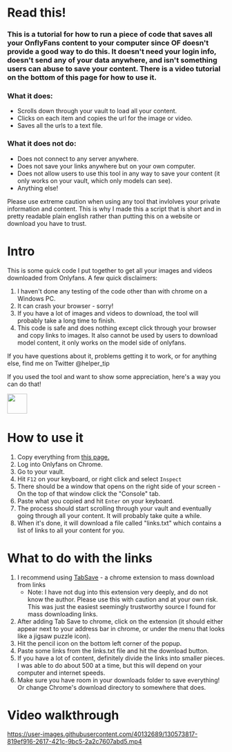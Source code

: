 # Read this!
### This is a tutorial for how to run a piece of code that saves all your OnflyFans content to your computer since OF doesn't provide a good way to do this. It doesn't need your login info, doesn't send any of your data anywhere, and isn't something users can abuse to save your content. There is a video tutorial on the bottom of this page for how to use it.
### What it does:
* Scrolls down through your vault to load all your content.
* Clicks on each item and copies the url for the image or video.
* Saves all the urls to a text file.
### What it does not do:
* Does not connect to any server anywhere.
* Does not save your links anywhere but on your own computer.
* Does not allow users to use this tool in any way to save your content (it only works on your vault, which only models can see).
* Anything else!

Please use extreme caution when using any tool that invlolves your private information and content. This is why I made this a script that is short and in pretty readable plain english rather than putting this on a website or download you have to trust.

# Intro
This is some quick code I put together to get all your images and videos downloaded from Onlyfans. A few quick disclaimers:
1. I haven't done any testing of the code other than with chrome on a Windows PC.
2. It can crash your browser - sorry!
3. If you have a lot of images and videos to download, the tool will probably take a long time to finish.
4. This code is safe and does nothing except click through your browser and copy links to images. It also cannot be used by users to download model content, it only works on the model side of onlyfans.

If you have questions about it, problems getting it to work, or for anything else, find me on Twitter @helper_tip

If you used the tool and want to show some appreciation, here's a way you can do that!

<a href='https://ko-fi.com/tiphelper' target='_blank'><img height='35' style='border:0px;height:46px;' src='https://az743702.vo.msecnd.net/cdn/kofi3.png?v=0' border='0' alt=''/></a>

# How to use it
1. Copy everything from [this page.](https://raw.githubusercontent.com/Mynamewasused/OFscraper/main/src/scraper.js)
2. Log into Onlyfans on Chrome.
3. Go to your vault.
4. Hit `F12` on your keyboard, or right click and select `Inspect`
5. There should be a window that opens on the right side of your screen - On the top of that window click the "Console" tab.
6. Paste what you copied and hit `Enter` on your keyboard.
7. The process should start scrolling through your vault and eventually going through all your content. It will probably take quite a while.
8. When it's done, it will download a file called "links.txt" which contains a list of links to all your content for you.

# What to do with the links
1. I recommend using [TabSave](https://chrome.google.com/webstore/detail/tab-save/lkngoeaeclaebmpkgapchgjdbaekacki?hl=en) - a chrome extension to mass download from links
    * Note: I have not dug into this extension very deeply, and do not know the author. Please use this with caution and at your own risk. This was just the easiest seemingly trustworthy source I found for mass downloading links.
2. After adding Tab Save to chrome, click on the extension (it should either appear next to your address bar in chrome, or under the menu that looks like a jigsaw puzzle icon).
3. Hit the pencil icon on the bottom left corner of the popup.
4. Paste some links from the links.txt file and hit the download button.
5. If you have a lot of content, definitely divide the links into smaller pieces. I was able to do about 500 at a time, but this will depend on your computer and internet speeds.
6. Make sure you have room in your downloads folder to save everything! Or change Chrome's download directory to somewhere that does.

# Video walkthrough
https://user-images.githubusercontent.com/40132689/130573817-819ef916-2617-421c-9bc5-2a2c7607abd5.mp4
